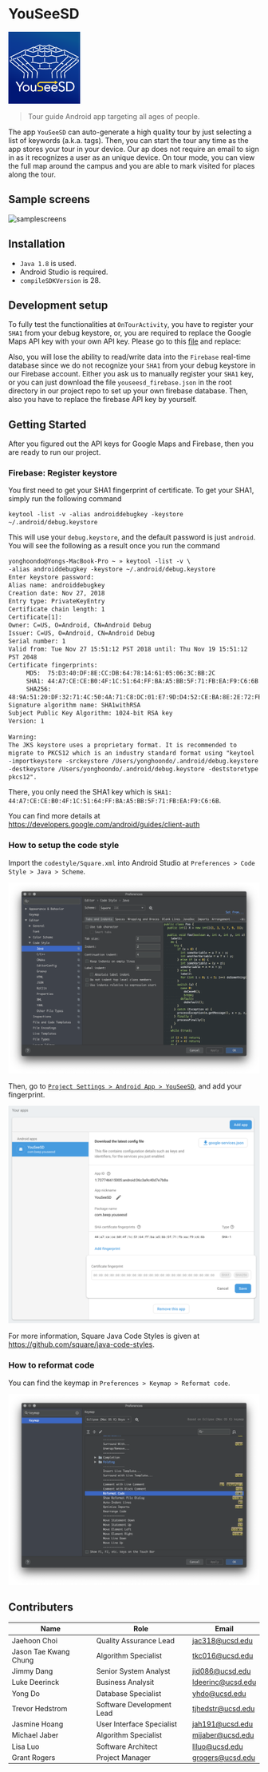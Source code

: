 # YouSeeSD

![logo](https://raw.githubusercontent.com/Shmaug/YouSeeSD/master/app/src/main/res/drawable/ic_launcher.png)

> Tour guide Android app targeting all ages of people.

The app `YouSeeSD` can auto-generate a high quality tour by just selecting a
list of keywords (a.k.a. tags). Then, you can start the tour any time as the app
stores your tour in your device. Our ap does not require an email to sign in as
it recognizes a user as an unique device. On tour mode, you can view the full map
around the campus and you are able to mark visited for places along the tour.

## Sample screens

![samplescreens](https://firebasestorage.googleapis.com/v0/b/youseesd-9ab46.appspot.com/o/sample.png?alt=media&token=5906b57a-558d-4c0e-80ab-d43c157f1212)

## Installation

- `Java 1.8` is used.
- Android Studio is required.
- `compileSDKVersion` is 28.

## Development setup

To fully test the functionalities at `OnTourActivity`, you have to register your
`SHA1` from your debug keystore, or, you are required to replace the Google Maps API key
with your own API key. Please go to this [file](https://github.com/Shmaug/YouSeeSD/blob/master/app/src/debug/res/values/google_maps_api.xml#L23) and replace:

Also, you will lose the ability to read/write data into the `Firebase` real-time database since
we do not recognize your `SHA1` from your debug keystore in our Firebase account. Either you ask us
to manually register your `SHA1` key, or you can just download the file `youseesd_firebase.json` in the root directory
in our project repo to set up your own firebase database. Then, also you have to replace the firebase API key by yourself.

## Getting Started

After you figured out the API keys for Google Maps and Firebase, then you are ready to run our project.

### Firebase: Register keystore

You first need to get your SHA1 fingerprint of certificate. To get your SHA1, simply run the following command

```
keytool -list -v -alias androiddebugkey -keystore ~/.android/debug.keystore
```

This will use your `debug.keystore`, and the default password is just `android`. You will see the following as a result once you run the command

```
yonghoondo@Yongs-MacBook-Pro ~ » keytool -list -v \
-alias androiddebugkey -keystore ~/.android/debug.keystore
Enter keystore password:
Alias name: androiddebugkey
Creation date: Nov 27, 2018
Entry type: PrivateKeyEntry
Certificate chain length: 1
Certificate[1]:
Owner: C=US, O=Android, CN=Android Debug
Issuer: C=US, O=Android, CN=Android Debug
Serial number: 1
Valid from: Tue Nov 27 15:51:12 PST 2018 until: Thu Nov 19 15:51:12 PST 2048
Certificate fingerprints:
	 MD5:  75:D3:40:DF:8E:CC:DB:64:78:14:61:05:06:3C:BB:2C
	 SHA1: 44:A7:CE:CE:B0:4F:1C:51:64:FF:BA:A5:BB:5F:71:FB:EA:F9:C6:6B
	 SHA256: 48:9A:51:20:DF:32:71:4C:50:4A:71:C8:DC:01:E7:9D:D4:52:CE:BA:8E:2E:72:FB:93:4A:67:46:58:5D:1A:4D
Signature algorithm name: SHA1withRSA
Subject Public Key Algorithm: 1024-bit RSA key
Version: 1

Warning:
The JKS keystore uses a proprietary format. It is recommended to migrate to PKCS12 which is an industry standard format using "keytool -importkeystore -srckeystore /Users/yonghoondo/.android/debug.keystore -destkeystore /Users/yonghoondo/.android/debug.keystore -deststoretype pkcs12".
```

There, you only need the SHA1 key which is `SHA1: 44:A7:CE:CE:B0:4F:1C:51:64:FF:BA:A5:BB:5F:71:FB:EA:F9:C6:6B`.

You can find more details at https://developers.google.com/android/guides/client-auth

### How to setup the code style

Import the `codestyle/Square.xml` into Android Studio at `Preferences > Code Style > Java > Scheme`.

![CodeStyleGuide](https://raw.githubusercontent.com/Shmaug/YouSeeSD/master/codestyle/codestyle.png)

Then, go to [`Project Settings > Android App > YouSeeSD`](https://console.firebase.google.com/u/0/project/youseesd-9ab46/settings/general/android:com.beep.youseesd), and add your fingerprint.

![FingerprintFirebase](https://raw.githubusercontent.com/Shmaug/YouSeeSD/master/screenshots/fingerprint_firebase.png)

For more information, Square Java Code Styles is given at https://github.com/square/java-code-styles.

### How to reformat code

You can find the keymap in `Preferences > Keymap > Reformat code`.

![FormatCodeGuide](https://raw.githubusercontent.com/Shmaug/YouSeeSD/master/codestyle/formatcode.png)

## Contributers
| Name | Role | Email |
|------|------|-------|
| Jaehoon Choi | Quality Assurance Lead | jac318@ucsd.edu |
| Jason Tae Kwang Chung | Algorithm Specialist | tkc016@ucsd.edu |
| Jimmy Dang | Senior System Analyst | jid086@ucsd.edu |
| Luke Deerinck | Business Analysit |	ldeerinc@ucsd.edu	|
| Yong Do | Database Specialist | yhdo@ucsd.edu|
| Trevor Hedstrom | Software Development Lead |	tjhedstr@ucsd.edu	|
| Jasmine Hoang |	User Interface Specialist | jah191@ucsd.edu	|
| Michael Jaber	| Algorithm Specialist | mjjaber@ucsd.edu |
| Lisa Luo | Software Architect | llluo@ucsd.edu |
| Grant Rogers | Project Manager | grogers@ucsd.edu |
